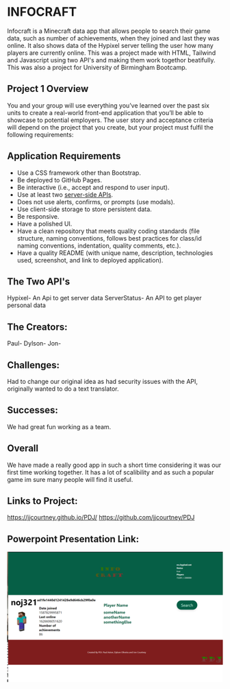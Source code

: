 # INFOCRAFT

Infocraft is a Minecraft data app that allows people to search their game data, such as number of achievements, when they joined and last they was online. It also shows data of the Hypixel server telling the user how many players are currently online. This was a project made with HTML, Tailwind and Javascript using two API's and making them work togethor beatifully. This was also a project for University of Birmingham Bootcamp.

## Project 1 Overview

You and your group will use everything you’ve learned over the past six units to create a real-world front-end application that you’ll be able to showcase to potential employers. The user story and acceptance criteria will depend on the project that you create, but your project must fulfil the following requirements:

## Application Requirements

* Use a CSS framework other than Bootstrap.
* Be deployed to GitHub Pages.
* Be interactive (i.e., accept and respond to user input).
* Use at least two [server-side APIs](https://coding-boot-camp.github.io/full-stack/apis/api-resources).
* Does not use alerts, confirms, or prompts (use modals).
* Use client-side storage to store persistent data.
* Be responsive.
* Have a polished UI.
* Have a clean repository that meets quality coding standards (file structure, naming conventions, follows best practices for class/id naming conventions, indentation, quality comments, etc.).
* Have a quality README (with unique name, description, technologies used, screenshot, and link to deployed application).

## The Two API's

Hypixel- An Api to get server data
ServerStatus- An API to get player personal data

## The Creators:

Paul- 
Dylson-
Jon-

## Challenges:

Had to change our original idea as had security issues with the API, originally wanted to do a text translator.

## Successes:

We had great fun working as a team.

## Overall

We have made a really good app in such a short time considering it was our first time working together. It has a lot of scalibility and as such a popular game im sure many people will find it useful.

## Links to Project:

https://jjcourtney.github.io/PDJ/
https://github.com/jjcourtney/PDJ

## Powerpoint Presentation Link:

![Webpage Screenshot](./assets/images/InfocraftScreenShot.png)
